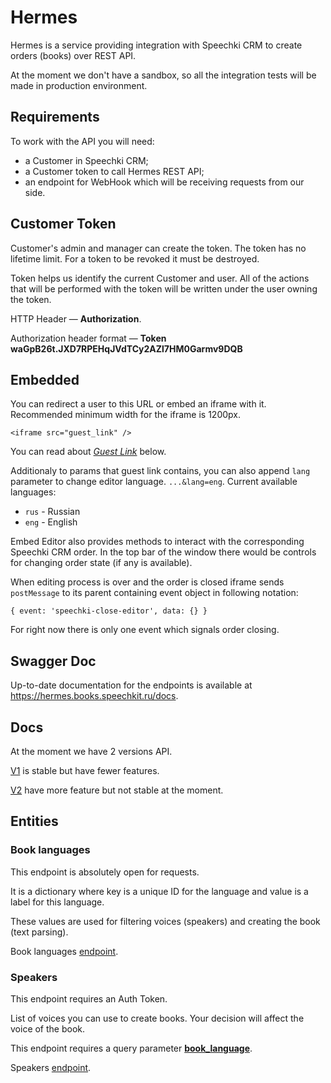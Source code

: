 # Hermes

Hermes is a service providing integration with Speechki CRM to create orders (books) over REST API.

At the moment we don't have a sandbox, so all the integration tests will be made in production environment.


## Requirements

To work with the API you will need:
- a Customer in Speechki CRM;
- a Customer token to call Hermes REST API;
- an endpoint for WebHook which will be receiving requests from our side.


## Customer Token

Customer's admin and manager can create the token. The token has no lifetime limit. For a token to be revoked it must be destroyed.

Token helps us identify the current Customer and user. All of the actions that will be performed with the token will be written under the user owning the token.

HTTP Header — **Authorization**.

Authorization header format — **Token waGpB26t.JXD7RPEHqJVdTCy2AZl7HM0Garmv9DQB**


## Embedded

You can redirect a user to this URL or embed an iframe with it. Recommended minimum width for the iframe is 1200px.

`<iframe src="guest_link" />`

You can read about [*Guest Link*](https://github.com/speechki-book/speechki-open-api/blob/master/hermes/index.md#guest-link) below. 

Additionaly to params that guest link contains, you can also append `lang` parameter to change editor language. `...&lang=eng`.
Current available languages:
* `rus` - Russian
* `eng` - English

Embed Editor also provides methods to interact with the corresponding Speechki CRM order. In the top bar of the window there would be controls for changing order state (if any is available). 

When editing process is over and the order is closed iframe sends `postMessage` to its parent containing event object in following notation: 

`
  { event: 'speechki-close-editor', data: {} }
`

For right now there is only one event which signals order closing. 

## Swagger Doc

Up-to-date documentation for the endpoints is available at https://hermes.books.speechkit.ru/docs.


## Docs

At the moment we have 2 versions API.

[V1](https://github.com/speechki-book/speechki-open-api/blob/master/hermes/v2.md) is stable but have fewer features.

[V2](https://github.com/speechki-book/speechki-open-api/blob/master/hermes/v2.md) have more feature but not stable at the moment.


## Entities


### Book languages

This endpoint is absolutely open for requests.

It is a dictionary where key is a unique ID for the language and value is a label for this language.

These values are used for filtering voices (speakers) and creating the book (text parsing).

Book languages [endpoint](https://hermes.books.speechkit.ru/docs#/speech_settings.v1/get_book_languages_handler_api_v1_speech_settings_languages__get).


### Speakers

This endpoint requires an Auth Token.

List of voices you can use to create books. Your decision will affect the voice of the book.

This endpoint requires a query parameter [**book_language**](https://github.com/speechki-book/speechki-open-api/blob/master/hermes/index.md#book-languages).

Speakers [endpoint](https://hermes.books.speechkit.ru/docs#/speech_settings.v1/get_speakers_handler_api_v1_speech_settings_speakers__get).
